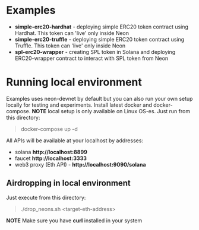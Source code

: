 # Examples
- **simple-erc20-hardhat** - deploying simple ERC20 token contract using Hardhat. This token can 'live' only inside Neon
- **simple-erc20-truffle** - deploying simple ERC20 token contract using Truffle. This token can 'live' only inside Neon
- **spl-erc20-wrapper** - creating SPL token in Solana and deploying ERC20-wrapper contract to interact with SPL token from Neon

# Running local environment
Examples uses neon-devnet by default but you can also run your own setup locally for testing and experiments. Install latest docker and docker-compose. **NOTE** local setup is only available on Linux OS-es. Just run from this directory:

> docker-compose up -d

All APIs will be available at your localhost by addresses:

- solana **http://localhost:8899**
- faucet **http://localhost:3333**
- web3 proxy (Eth API) - **http://localhost:9090/solana**

## Airdropping in local environment

Just execute from this directory:

> ./drop_neons.sh &lt;target-eth-address>

**NOTE** Make sure you have **curl** installed in your system
